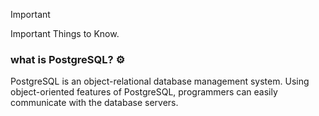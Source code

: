> [!IMPORTANT]
> Important Things to Know.




### what is PostgreSQL? :gear:
PostgreSQL is an object-relational database management system. Using object-oriented features of PostgreSQL, programmers can easily communicate with the database servers.





